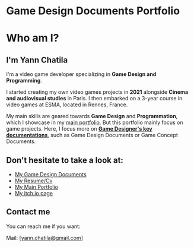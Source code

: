 # Game Design Documents Portfolio 

# Who am I?

## I'm Yann Chatila
I'm a video game developer specializing in **Game Design and Programming**. 

I started creating my own video games projects in **2021** alongside **Cinema and audiovisual studies** in Paris. I then embarked on a 3-year course in video games at ESMA, located in Rennes, France.

My main skills are geared towards **Game Design** and **Programmation**, which I showcase in my [main portfolio](https://github.com/Doerys/Portfolio/blob/main/README.md). But this portfolio mainly focus on game projects. Here, I focus more on **[Game Designer's key documentations](GameDesign_Projects.md)**, such as Game Design Documents or Game Concept Documents.

## Don't hesitate to take a look at:

- [My Game Design Documents](GameDesign_Projects.md)  
- [My Resume/Cv](Resume_YannChatila.png)
- [My Main Portfolio](https://github.com/Doerys/Portfolio/blob/main/README.md)  
- [My itch.io page](https://maerys.itch.io/)

## Contact me
You can reach me if you want:

Mail: [yann.chatila@gmail.com]